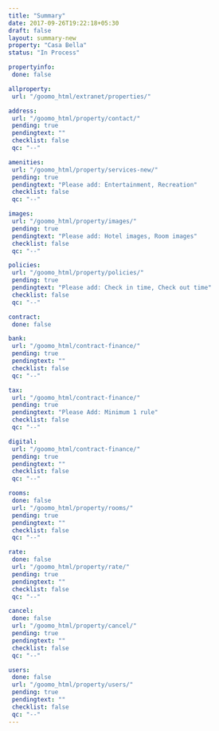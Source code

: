 ```yaml
---
title: "Summary"
date: 2017-09-26T19:22:18+05:30
draft: false
layout: summary-new
property: "Casa Bella"
status: "In Process"

propertyinfo:
 done: false

allproperty:
 url: "/goomo_html/extranet/properties/"

address:
 url: "/goomo_html/property/contact/"
 pending: true
 pendingtext: ""
 checklist: false
 qc: "--"

amenities:
 url: "/goomo_html/property/services-new/"
 pending: true
 pendingtext: "Please add: Entertainment, Recreation"
 checklist: false
 qc: "--"

images:
 url: "/goomo_html/property/images/"
 pending: true
 pendingtext: "Please add: Hotel images, Room images"
 checklist: false
 qc: "--"

policies:
 url: "/goomo_html/property/policies/"
 pending: true
 pendingtext: "Please add: Check in time, Check out time"
 checklist: false
 qc: "--"

contract:
 done: false

bank:
 url: "/goomo_html/contract-finance/"
 pending: true
 pendingtext: ""
 checklist: false
 qc: "--"

tax:
 url: "/goomo_html/contract-finance/"
 pending: true
 pendingtext: "Please Add: Minimum 1 rule"
 checklist: false
 qc: "--"

digital:
 url: "/goomo_html/contract-finance/"
 pending: true
 pendingtext: ""
 checklist: false
 qc: "--"

rooms:
 done: false
 url: "/goomo_html/property/rooms/"
 pending: true
 pendingtext: ""
 checklist: false
 qc: "--"

rate:
 done: false
 url: "/goomo_html/property/rate/"
 pending: true
 pendingtext: ""
 checklist: false
 qc: "--"

cancel:
 done: false
 url: "/goomo_html/property/cancel/"
 pending: true
 pendingtext: ""
 checklist: false
 qc: "--"

users:
 done: false
 url: "/goomo_html/property/users/"
 pending: true
 pendingtext: ""
 checklist: false
 qc: "--"
---
```


